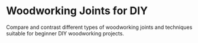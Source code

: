 # Woodworking Joints for DIY

Compare and contrast different types of woodworking joints and techniques suitable for beginner DIY woodworking projects.